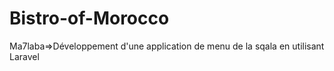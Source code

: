 # Bistro-of-Morocco
Ma7laba=>Développement d'une application de menu de la sqala en utilisant Laravel
